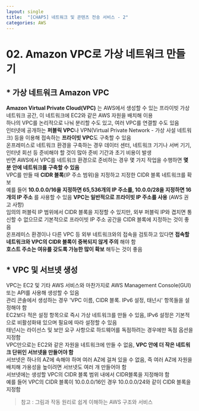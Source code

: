 ```yaml
---
layout: single
title:  "[CHAP5] 네트워크 및 콘텐츠 전송 서비스 - 2"
categories: AWS
---
```


# 02. Amazon VPC로 가상 네트워크 만들기

## * 가상 네트워크 Amazon VPC

**Amazon Virtual Private Cloud(VPC)** 는 AWS에서 생성할 수 있는 프라이빗 가상 네트워크 공간, 이 네트워크에 EC2와 같은 AWS 자원을 배치해 이용  
하나의 VPC를 논리적으로 나눠 분리할 수도 있고, 여러 VPC를 연결할 수도 있음  
인터넷에 공개하는 **퍼블릭 VPC**나 VPN(Virtual Private Network - 가상 사설 네트워크) 등을 이용해 접속하는 **프라이빗 VPC**도 구축할 수 있음  
온프레미스로 네트워크 환경을 구축하는 경우 데이터 센터, 네트워크 기기나 서버 기기, 인터넷 회선 등 준비해야 할 것이 많아 준비 기간과 초기 비용이 발생  
반면 AWS에서 VPC를 네트워크 환경으로 준비하는 경우 몇 가지 작업을 수행하면 **몇 분 안에 네트워크를 구축할 수 있음**  
VPC를 만들 때 **CIDR 블록**(IP 주소 범위)을 지정하고 지정한 CIDR 블록 네트워크를 확보  
예를 들어 **10.0.0.0/16을 지정하면 65,536개의 IP 주소를, 10.0.0/28을 지정하면 16개의 IP 주소** 를 사용할 수 있음
**VPC는 일반적으로 프라이빗 IP 주소를 사용** (AWS 권고 사항)  
임의의 퍼블릭 IP 범위에서 CIDR 블록을 지정할 수 있지만, 외부 퍼블릭 IP와 겹치면 통신할 수 없으므로 기본적으로 프라이빗 IP 주소 공간을 CIDR 블록에 지정하는 것이 좋음  
온프레미스 환경이나 다른 VPC 등 외부 네트워크와의 접속을 검토하고 있다면 **접속할 네트워크와 VPC의 CIDR 블록이 중복되지 않게 주의** 해야 함  
**호스트 주소는 여유를 갖도록 가능한 많이 확보** 해두는 것이 좋음  


## * VPC 및 서브넷 생성

VPC는 EC2 및 기타 AWS 서비스와 마찬가지로 AWS Management Console(GUI) 또는 API를 사용해 생성할 수 있음  
관리 콘솔에서 생성하는 경우 'VPC 이름, CIDR 블록. IPv6 설정, 태넌시' 항목들을 설정해야 함  
EC2보다 적은 설정 항목으로 즉시 가상 네트워크를 만들 수 있음, IPv6 설정은 기본적으로 비활성화돼 있으며 필요에 따라 설정할 수 있음  
태넌시는 라이선스 및 보안 요구 사항으로 하드웨어를 독점하려는 경우에만 독점 옵션을 지정함  
VPC만으로는 EC2와 같은 자원을 네트워크에 만들 수 없음, **VPC 안에 더 작은 네트워크 단위인 서브넷을 만들어야 함**  
서브넷은 하나의 AZ에 속해야 하며 여러 AZ에 걸쳐 있을 수 없음, 즉 여러 AZ에 자원을 배치해 가용성을 높이려면 서브넷도 여러 개 만들어야 함  
서브넷에는 생성할 VPC의 CIDR 블록 범위 내에서 CIDR블록을 지정해야 함  
예를 들어 VPC의 CIDR 블록이 10.0.0.0/16인 경우 10.0.0.0/24와 같이 CIDR 블록을 지정함  


> 참고 : 그림과 작동 원리로 쉽게 이해하는 AWS 구조와 서비스